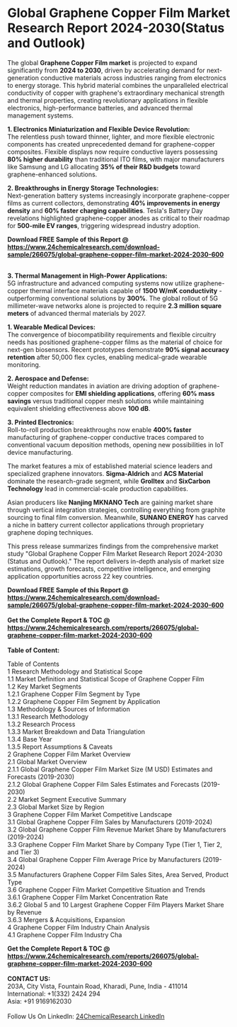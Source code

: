 <h1>Global Graphene Copper Film Market Research Report 2024-2030(Status and Outlook)</h1><p>The global <strong>Graphene Copper Film market</strong> is projected to expand significantly from <strong>2024 to 2030</strong>, driven by accelerating demand for next-generation conductive materials across industries ranging from electronics to energy storage. This hybrid material combines the unparalleled electrical conductivity of copper with graphene's extraordinary mechanical strength and thermal properties, creating revolutionary applications in flexible electronics, high-performance batteries, and advanced thermal management systems.</p><p><strong>1. Electronics Miniaturization and Flexible Device Revolution:</strong><br>
The relentless push toward thinner, lighter, and more flexible electronic components has created unprecedented demand for graphene-copper composites. Flexible displays now require conductive layers possessing <strong>80% higher durability</strong> than traditional ITO films, with major manufacturers like Samsung and LG allocating <strong>35% of their R&amp;D budgets</strong> toward graphene-enhanced solutions.</p><p><strong>2. Breakthroughs in Energy Storage Technologies:</strong><br>
Next-generation battery systems increasingly incorporate graphene-copper films as current collectors, demonstrating <strong>40% improvements in energy density</strong> and <strong>60% faster charging capabilities</strong>. Tesla's Battery Day revelations highlighted graphene-copper anodes as critical to their roadmap for <strong>500-mile EV ranges</strong>, triggering widespread industry adoption.</p><div><b>Download FREE Sample of this Report @ 
            <a href="https://www.24chemicalresearch.com/download-sample/266075/global-graphene-copper-film-market-2024-2030-600">
            https://www.24chemicalresearch.com/download-sample/266075/global-graphene-copper-film-market-2024-2030-600</a></b></div><br><p><strong>3. Thermal Management in High-Power Applications:</strong><br>
5G infrastructure and advanced computing systems now utilize graphene-copper thermal interface materials capable of <strong>1500 W/mK conductivity</strong> - outperforming conventional solutions by <strong>300%</strong>. The global rollout of 5G millimeter-wave networks alone is projected to require <strong>2.3 million square meters</strong> of advanced thermal materials by 2027.</p><p><strong>1. Wearable Medical Devices:</strong><br>
The convergence of biocompatibility requirements and flexible circuitry needs has positioned graphene-copper films as the material of choice for next-gen biosensors. Recent prototypes demonstrate <strong>90% signal accuracy retention</strong> after 50,000 flex cycles, enabling medical-grade wearable monitoring.</p><p><strong>2. Aerospace and Defense:</strong><br>
Weight reduction mandates in aviation are driving adoption of graphene-copper composites for <strong>EMI shielding applications</strong>, offering <strong>60% mass savings</strong> versus traditional copper mesh solutions while maintaining equivalent shielding effectiveness above <strong>100 dB</strong>.</p><p><strong>3. Printed Electronics:</strong><br>
Roll-to-roll production breakthroughs now enable <strong>400% faster</strong> manufacturing of graphene-copper conductive traces compared to conventional vacuum deposition methods, opening new possibilities in IoT device manufacturing.</p><p>The market features a mix of established material science leaders and specialized graphene innovators. <strong>Sigma-Aldrich</strong> and <strong>ACS Material</strong> dominate the research-grade segment, while <strong>Grolltex</strong> and <strong>SixCarbon Technology</strong> lead in commercial-scale production capabilities.</p><p>Asian producers like <strong>Nanjing MKNANO Tech</strong> are gaining market share through vertical integration strategies, controlling everything from graphite sourcing to final film conversion. Meanwhile, <strong>SUNANO ENERGY</strong> has carved a niche in battery current collector applications through proprietary graphene doping techniques.</p><p>This press release summarizes findings from the comprehensive market study "Global Graphene Copper Film Market Research Report 2024-2030 (Status and Outlook)." The report delivers in-depth analysis of market size estimations, growth forecasts, competitive intelligence, and emerging application opportunities across 22 key countries.</p><div><b>Download FREE Sample of this Report @ 
            <a href="https://www.24chemicalresearch.com/download-sample/266075/global-graphene-copper-film-market-2024-2030-600">
            https://www.24chemicalresearch.com/download-sample/266075/global-graphene-copper-film-market-2024-2030-600</a></b></div><br><div><b>Get the Complete Report & TOC @ 
            <a href="https://www.24chemicalresearch.com/reports/266075/global-graphene-copper-film-market-2024-2030-600">
            https://www.24chemicalresearch.com/reports/266075/global-graphene-copper-film-market-2024-2030-600</a></b></div><br>
            <b>Table of Content:</b><p>Table of Contents<br />
1 Research Methodology and Statistical Scope<br />
1.1 Market Definition and Statistical Scope of Graphene Copper Film<br />
1.2 Key Market Segments<br />
1.2.1 Graphene Copper Film Segment by Type<br />
1.2.2 Graphene Copper Film Segment by Application<br />
1.3 Methodology & Sources of Information<br />
1.3.1 Research Methodology<br />
1.3.2 Research Process<br />
1.3.3 Market Breakdown and Data Triangulation<br />
1.3.4 Base Year<br />
1.3.5 Report Assumptions & Caveats<br />
2 Graphene Copper Film Market Overview<br />
2.1 Global Market Overview<br />
2.1.1 Global Graphene Copper Film Market Size (M USD) Estimates and Forecasts (2019-2030)<br />
2.1.2 Global Graphene Copper Film Sales Estimates and Forecasts (2019-2030)<br />
2.2 Market Segment Executive Summary<br />
2.3 Global Market Size by Region<br />
3 Graphene Copper Film Market Competitive Landscape<br />
3.1 Global Graphene Copper Film Sales by Manufacturers (2019-2024)<br />
3.2 Global Graphene Copper Film Revenue Market Share by Manufacturers (2019-2024)<br />
3.3 Graphene Copper Film Market Share by Company Type (Tier 1, Tier 2, and Tier 3)<br />
3.4 Global Graphene Copper Film Average Price by Manufacturers (2019-2024)<br />
3.5 Manufacturers Graphene Copper Film Sales Sites, Area Served, Product Type<br />
3.6 Graphene Copper Film Market Competitive Situation and Trends<br />
3.6.1 Graphene Copper Film Market Concentration Rate<br />
3.6.2 Global 5 and 10 Largest Graphene Copper Film Players Market Share by Revenue<br />
3.6.3 Mergers & Acquisitions, Expansion<br />
4 Graphene Copper Film Industry Chain Analysis<br />
4.1 Graphene Copper Film Industry Cha</p><div><b>Get the Complete Report & TOC @ 
            <a href="https://www.24chemicalresearch.com/reports/266075/global-graphene-copper-film-market-2024-2030-600">
            https://www.24chemicalresearch.com/reports/266075/global-graphene-copper-film-market-2024-2030-600</a></b></div><br><b>CONTACT US:</b><br>
            203A, City Vista, Fountain Road, Kharadi, Pune, India - 411014<br>
            International: +1(332) 2424 294<br>
            Asia: +91 9169162030 <br><br>
            Follow Us On LinkedIn: <a href="https://www.linkedin.com/company/24chemicalresearch/">24ChemicalResearch LinkedIn</a>